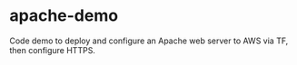 # apache-demo
Code demo to deploy and configure an Apache web server to AWS via TF, then configure HTTPS.
